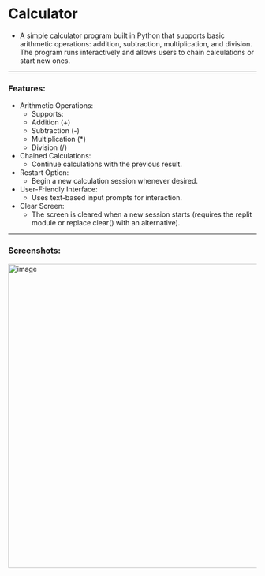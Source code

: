 # Calculator

- A simple calculator program built in Python that supports basic arithmetic operations: addition, subtraction, multiplication, and division. The program runs interactively and allows users to chain calculations or start new ones.

---

### Features:

- Arithmetic Operations:
  - Supports:
  - Addition (+)
  - Subtraction (-)
  - Multiplication (*)
  - Division (/)
- Chained Calculations:
  - Continue calculations with the previous result.
- Restart Option:
  - Begin a new calculation session whenever desired.
- User-Friendly Interface:
  - Uses text-based input prompts for interaction.
- Clear Screen:
  - The screen is cleared when a new session starts (requires the replit module or replace clear() with an alternative).

---

### Screenshots:

<img width="618" alt="image" src="https://github.com/user-attachments/assets/5b76f14f-e671-49f5-994a-7a26f13bffd8">
